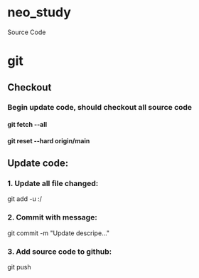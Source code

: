 # neo_study

Source Code
# git

## Checkout
### Begin update code, should checkout all source code
#### git fetch --all
#### git reset --hard origin/main

## Update code:
### 1. Update all file changed:
git add -u :/
### 2. Commit with message:
git commit -m "Update descripe..."
### 3. Add source code to github:
git push
